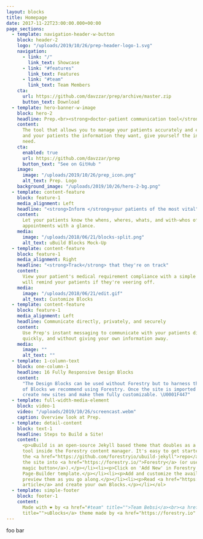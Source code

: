 ```yaml
---
layout: blocks
title: Homepage
date: 2017-11-22T23:00:00.000+00:00
page_sections:
  - template: navigation-header-w-button
    block: header-2
    logo: "/uploads/2019/10/26/prep-header-logo-1.svg"
    navigation:
      - link: "/"
        link_text: Showcase
      - link: "#features"
        link_text: Features
      - link: "#team"
        link_text: Team Members
    cta:
      url: https://github.com/davzzar/prep/archive/master.zip
      button_text: Download
  - template: hero-banner-w-image
    block: hero-2
    headline: Prep.<br><strong>doctor-patient communication tool</strong>
    content:
      The tool that allows you to manage your patients accurately and effectively.<br>Give
      and your patients the information they want, give yourself the information you
      need.
    cta:
      enabled: true
      url: https://github.com/davzzar/prep
      button_text: "See on GitHub "
    image:
      image: "/uploads/2019/10/26/prep_icon.png"
      alt_text: Prep. Logo
    background_image: "/uploads/2019/10/26/hero-2-bg.png"
  - template: content-feature
    block: feature-1
    media_alignment: Left
    headline: "<strong>Inform </strong>your patients of the most vital"
    content:
      Let your patients know the whens, wheres, whats, and with-whos of their
      appointments with a glance.
    media:
      image: "/uploads/2018/06/21/blocks-split.png"
      alt_text: uBuild Blocks Mock-Up
  - template: content-feature
    block: feature-1
    media_alignment: Right
    headline: "<strong>Track</strong> that they're on track"
    content:
      View your patient's medical requirement compliance with a simple UI. Prep
      will remind your patients if they're veering off.
    media:
      image: "/uploads/2018/06/21/edit.gif"
      alt_text: Customize Blocks
  - template: content-feature
    block: feature-1
    media_alignment: Left
    headline: Communicate directly, privately, and securely
    content:
      Use Prep's instant messaging to communicate with your patients directly,
      quickly, and without giving your own information away.
    media:
      image: ""
      alt_text: ""
  - template: 1-column-text
    block: one-column-1
    headline: 16 Fully Responsive Design Blocks
    content:
      "The Design Blocks can be used without Forestry but to harness the power
      of Blocks we recommend using Forestry. Once the site is imported you can immediately
      create new sites and make them fully customizable. \U0001F447"
  - template: full-width-media-element
    block: video-1
    video: "/uploads/2019/10/26/screencast.webm"
    caption: Overview look at Prep.
  - template: detail-content
    block: text-1
    headline: Steps to Build a Site!
    content:
      <p>uBuild is an open-source Jekyll based theme that doubles as a builder
      tool inside the Forestry content manager. It's easy to get started!</p><ol><li><p>Fork
      the <a href="https://github.com/forestryio/ubuild-jekyll">repo</a> and import
      the site into <a href="https://forestry.io/">Forestry</a> (or use <a href="https://forestry.io/blog/ubuild-a-new-theme-for-static-sites-using-blocks#even-quicker-start">our
      magic button</a>).</p></li><li><p>Click on 'Add New' in Forestry and select the
      Page-Builder template.</p></li><li><p>Add and customize the available Blocks and
      preview them as you go along.</p></li><li><p>Read <a href="https://forestry.io/blog/ubuild-a-new-theme-for-static-sites-using-blocks/">our
      article</a> and create your own Blocks.</p></li></ol>
  - template: simple-footer
    block: footer-1
    content:
      Made with ❤︎ by <a href="#team" title="">Team Bebsi</a><br><a href="https://forestry.io/blog/ubuild-a-new-theme-for-static-sites-using-blocks/"
      title="">uBlocks</a> theme made by <a href="https://forestry.io" title="">Forestry.io</a>
---
```


foo bar
